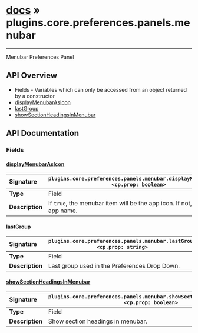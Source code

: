 # [docs](index.md) » plugins.core.preferences.panels.menubar
---

Menubar Preferences Panel

## API Overview
* Fields - Variables which can only be accessed from an object returned by a constructor
 * [displayMenubarAsIcon](#displaymenubarasicon)
 * [lastGroup](#lastgroup)
 * [showSectionHeadingsInMenubar](#showsectionheadingsinmenubar)

## API Documentation

### Fields

#### [displayMenubarAsIcon](#displaymenubarasicon)
| <span style="float: left;">**Signature**</span> | <span style="float: left;">`plugins.core.preferences.panels.menubar.displayMenubarAsIcon <cp.prop: boolean>` </span>                                                          |
| -----------------------------------------------------|---------------------------------------------------------------------------------------------------------|
| **Type**                                             | Field |
| **Description**                                      | If `true`, the menubar item will be the app icon. If not, it will be the app name. |

#### [lastGroup](#lastgroup)
| <span style="float: left;">**Signature**</span> | <span style="float: left;">`plugins.core.preferences.panels.menubar.lastGroup <cp.prop: string>` </span>                                                          |
| -----------------------------------------------------|---------------------------------------------------------------------------------------------------------|
| **Type**                                             | Field |
| **Description**                                      | Last group used in the Preferences Drop Down. |

#### [showSectionHeadingsInMenubar](#showsectionheadingsinmenubar)
| <span style="float: left;">**Signature**</span> | <span style="float: left;">`plugins.core.preferences.panels.menubar.showSectionHeadingsInMenubar <cp.prop: boolean>` </span>                                                          |
| -----------------------------------------------------|---------------------------------------------------------------------------------------------------------|
| **Type**                                             | Field |
| **Description**                                      | Show section headings in menubar. |


